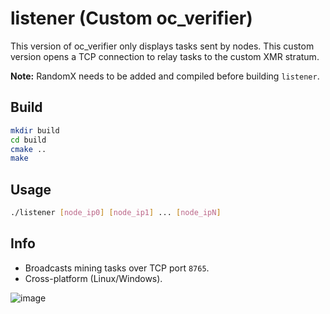 # listener (Custom oc_verifier)

This version of oc_verifier only displays tasks sent by nodes. This custom version opens a TCP connection to relay tasks to the custom XMR stratum.

**Note:** RandomX needs to be added and compiled before building `listener`.

## Build

```bash
mkdir build
cd build
cmake ..
make
```

## Usage

```bash
./listener [node_ip0] [node_ip1] ... [node_ipN]
```

## Info
- Broadcasts mining tasks over TCP port `8765`.
- Cross-platform (Linux/Windows).


![image](https://github.com/user-attachments/assets/12a8a640-64e9-412a-bf75-293338df01ef)
